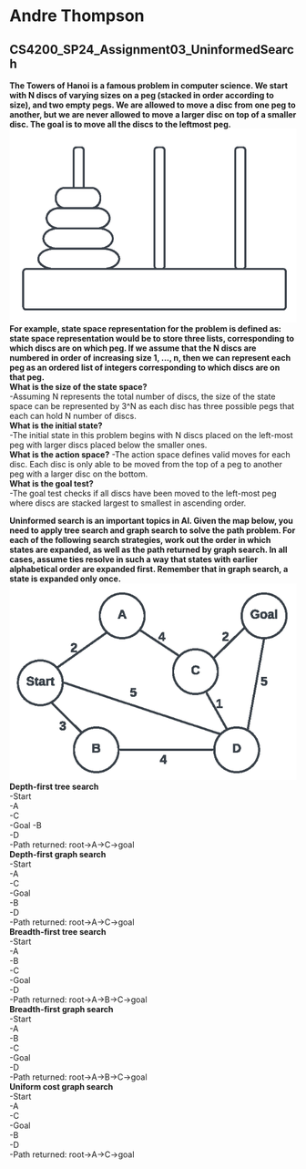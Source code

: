 # Andre Thompson
## CS4200_SP24_Assignment03_UninformedSearch
**The Towers of Hanoi is a famous problem in computer science. We start with N discs of varying sizes on a peg (stacked in order according to size), and two empty pegs. We are allowed to move a disc from one peg to another, but we are never allowed to move a larger disc on top of a smaller disc. The goal is to move all the discs to the leftmost peg.**  
![Towers of Hanoi](./assets/ToH-1.png)  
**For example, state space representation for the problem is defined as: state space representation would be to store three lists, corresponding to which discs are on which peg. If we assume that the N discs are numbered in order of increasing size 1, ..., n, then we can represent each peg as an ordered list of integers corresponding to which discs are on that peg.**  
**What is the size of the state space?**  
-Assuming N represents the total number of discs, the size of the state space can be represented by 3^N as each disc has three possible pegs that each can hold N number of discs.  
**What is the initial state?**  
-The initial state in this problem begins with N discs placed on the left-most peg with larger discs placed below the smaller ones.    
**What is the action space?** 
-The action space defines valid moves for each disc. Each disc is only able to be moved from the top of a peg to another peg with a larger disc on the bottom.  
**What is the goal test?**  
-The goal test checks if all discs have been moved to the left-most peg where discs are stacked largest to smallest in ascending order.   

**Uninformed search is an important topics in AI. Given the map below, you need to apply tree search and graph search to solve the path problem. For each of the following search strategies, work out the order in which states are expanded, as well as the path returned by graph search. In all cases, assume ties resolve in such a way that states with earlier alphabetical order are expanded first. Remember that in graph search, a state is expanded only once.**  
![Graph](./assets/US.png)    
**Depth-first tree search**  
-Start  
-A  
-C  
-Goal 
-B  
-D   
-Path returned: root->A->C->goal  
**Depth-first graph search**  
-Start  
-A  
-C  
-Goal  
-B  
-D  
-Path returned: root->A->C->goal  
**Breadth-first tree search**  
-Start  
-A  
-B  
-C  
-Goal  
-D  
-Path returned: root->A->B->C->goal  
**Breadth-first graph search**  
-Start  
-A  
-B  
-C  
-Goal  
-D  
-Path returned: root->A->B->C->goal  
**Uniform cost graph search**  
-Start  
-A  
-C  
-Goal  
-B  
-D  
-Path returned: root->A->C->goal  



